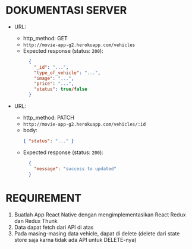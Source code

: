 # DOKUMENTASI SERVER
- URL:
    - http_method: GET
    - `http://movie-app-g2.herokuapp.com/vehicles`
  - Expected response (status: `200`):
    ```json
      {
        "_id": "...",
        "type_of_vehicle": "...",
        "image": "...",
        "price": "...",
        "status": true/false 
      }
    ```

- URL:
    - http_method: PATCH
    - `http://movie-app-g2.herokuapp.com/vehicles/:id`
    - body: 
        ```json
        { "status": "..." }
        ```
  - Expected response (status: `200`):
    ```json
      {
        "message": "success to updated" 
      }
    ```

# REQUIREMENT
1. Buatlah App React Native dengan mengimplementasikan React Redux dan Redux Thunk
2. Data dapat fetch dari API di atas
3. Pada masing-masing data vehicle, dapat di delete (delete dari state store saja karna tidak ada API untuk DELETE-nya)